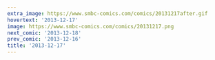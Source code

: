 ```yaml
---
extra_image: https://www.smbc-comics.com/comics/20131217after.gif
hovertext: '2013-12-17'
image: https://www.smbc-comics.com/comics/20131217.png
next_comic: '2013-12-18'
prev_comic: '2013-12-16'
title: '2013-12-17'
---
```


